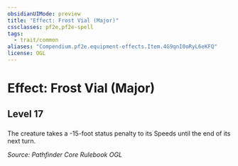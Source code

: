 ```yaml
---
obsidianUIMode: preview
title: "Effect: Frost Vial (Major)"
cssclasses: pf2e,pf2e-spell
tags:
  - trait/common
aliases: "Compendium.pf2e.equipment-effects.Item.4G9qnI0oRyL6eKFQ"
license: OGL
---
```

# Effect: Frost Vial (Major)
## Level 17
### 






The creature takes a -15-foot status penalty to its Speeds until the end of its next turn.

*Source: Pathfinder Core Rulebook*
*OGL*
